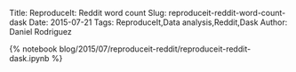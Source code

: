 Title: ReproduceIt: Reddit word count
Slug: reproduceit-reddit-word-count-dask
Date: 2015-07-21
Tags: ReproduceIt,Data analysis,Reddit,Dask
Author: Daniel Rodriguez

{% notebook blog/2015/07/reproduceit-reddit/reproduceit-reddit-dask.ipynb %}
